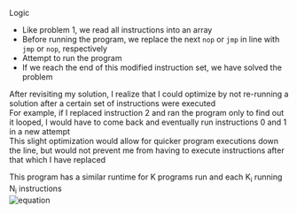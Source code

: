 Logic

- Like problem 1, we read all instructions into an array
- Before running the program, we replace the next `nop` or `jmp` in line with `jmp` or `nop`, respectively
- Attempt to run the program
- If we reach the end of this modified instruction set, we have solved the problem

After revisiting my solution, I realize that I could optimize by not re-running a solution after a certain set of instructions were executed  
For example, if I replaced instruction 2 and ran the program only to find out it looped, I would have to come back and eventually run instructions 0 and 1 in a new attempt  
This slight optimization would allow for quicker program executions down the line, but would not prevent me from having to execute instructions after that which I have replaced  

This program has a similar runtime for K programs run and each K<sub>i</sub> running N<sub>i</sub> instructions  
![equation](https://raw.githubusercontent.com/jdsigg/AdventOfCode2020/main/Day%207%20Problem%201/images/graph_runtime.jpg)
